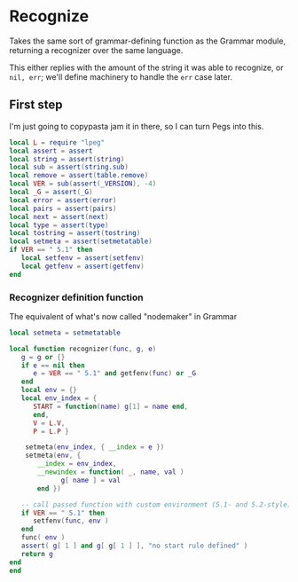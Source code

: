 # Recognize


Takes the same sort of grammar\-defining function as the Grammar module,
returning a recognizer over the same language\.

This either replies with the amount of the string it was able to recognize, or
`nil, err`; we'll define machinery to handle the `err` case later\.


## First step

I'm just going to copypasta jam it in there, so I can turn Pegs into this\.

```lua
local L = require "lpeg"
local assert = assert
local string = assert(string)
local sub = assert(string.sub)
local remove = assert(table.remove)
local VER = sub(assert(_VERSION), -4)
local _G = assert(_G)
local error = assert(error)
local pairs = assert(pairs)
local next = assert(next)
local type = assert(type)
local tostring = assert(tostring)
local setmeta = assert(setmetatable)
if VER == " 5.1" then
   local setfenv = assert(setfenv)
   local getfenv = assert(getfenv)
end
```


### Recognizer definition function

 The equivalent of what's now called "nodemaker" in Grammar

```lua
local setmeta = setmetatable

local function recognizer(func, g, e)
   g = g or {}
   if e == nil then
      e = VER == " 5.1" and getfenv(func) or _G
   end
   local env = {}
   local env_index = {
      START = function(name) g[1] = name end,
      end,
      V = L.V,
      P = L.P }

    setmeta(env_index, { __index = e })
    setmeta(env, {
       __index = env_index,
       __newindex = function( _, name, val )
             g[ name ] = val
       end })

   -- call passed function with custom environment (5.1- and 5.2-style)
   if VER == " 5.1" then
      setfenv(func, env )
   end
   func( env )
   assert( g[ 1 ] and g[ g[ 1 ] ], "no start rule defined" )
   return g
end
end
```
